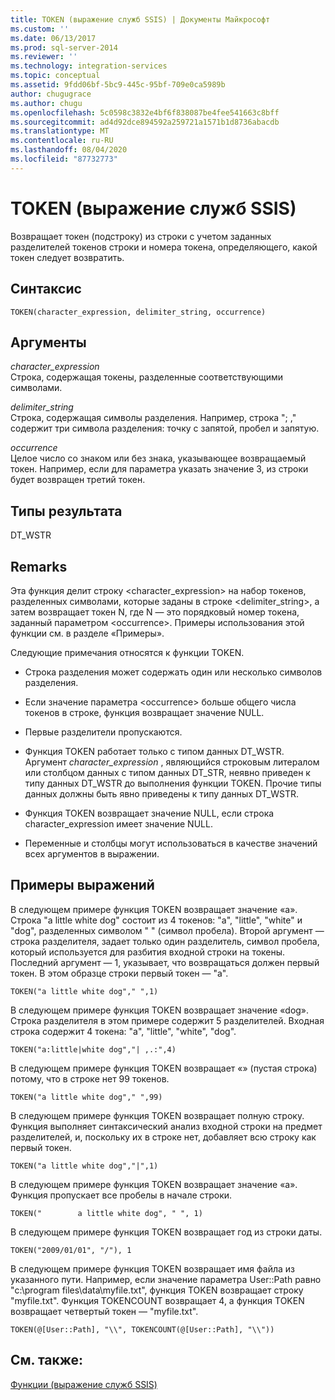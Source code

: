 ```yaml
---
title: TOKEN (выражение служб SSIS) | Документы Майкрософт
ms.custom: ''
ms.date: 06/13/2017
ms.prod: sql-server-2014
ms.reviewer: ''
ms.technology: integration-services
ms.topic: conceptual
ms.assetid: 9fdd06bf-5bc9-445c-95bf-709e0ca5989b
author: chugugrace
ms.author: chugu
ms.openlocfilehash: 5c0598c3832e4bf6f838087be4fee541663c8bff
ms.sourcegitcommit: ad4d92dce894592a259721a1571b1d8736abacdb
ms.translationtype: MT
ms.contentlocale: ru-RU
ms.lasthandoff: 08/04/2020
ms.locfileid: "87732773"
---
```

# <a name="token--ssis-expression"></a>TOKEN (выражение служб SSIS)
  Возвращает токен (подстроку) из строки с учетом заданных разделителей токенов строки и номера токена, определяющего, какой токен следует возвратить.  
  
## <a name="syntax"></a>Синтаксис  
  
```  
TOKEN(character_expression, delimiter_string, occurrence)  
```  
  
## <a name="arguments"></a>Аргументы  
 *character_expression*  
 Строка, содержащая токены, разделенные соответствующими символами.  
  
 *delimiter_string*  
 Строка, содержащая символы разделения. Например, строка "; ," содержит три символа разделения: точку с запятой, пробел и запятую.  
  
 *occurrence*  
 Целое число со знаком или без знака, указывающее возвращаемый токен. Например, если для параметра указать значение 3, из строки будет возвращен третий токен.  
  
## <a name="result-types"></a>Типы результата  
 DT_WSTR  
  
## <a name="remarks"></a>Remarks  
 Эта функция делит строку <character_expression> на набор токенов, разделенных символами, которые заданы в строке <delimiter_string>, а затем возвращает токен N, где N — это порядковый номер токена, заданный параметром \<occurrence>. Примеры использования этой функции см. в разделе «Примеры».  
  
 Следующие примечания относятся к функции TOKEN.  
  
-   Строка разделения может содержать один или несколько символов разделения.  
  
-   Если значение параметра \<occurrence> больше общего числа токенов в строке, функция возвращает значение NULL.  
  
-   Первые разделители пропускаются.  
  
-   Функция TOKEN работает только с типом данных DT_WSTR. Аргумент *character_expression* , являющийся строковым литералом или столбцом данных с типом данных DT_STR, неявно приведен к типу данных DT_WSTR до выполнения функции TOKEN. Прочие типы данных должны быть явно приведены к типу данных DT_WSTR.  
  
-   Функция TOKEN возвращает значение NULL, если строка character_expression имеет значение NULL.  
  
-   Переменные и столбцы могут использоваться в качестве значений всех аргументов в выражении.  
  
## <a name="expression-examples"></a>Примеры выражений  
 В следующем примере функция TOKEN возвращает значение «a». Строка "a little white dog" состоит из 4 токенов: "a", "little", "white" и "dog", разделенных символом " " (символ пробела). Второй аргумент — строка разделителя, задает только один разделитель, символ пробела, который используется для разбития входной строки на токены. Последний аргумент — 1, указывает, что возвращаться должен первый токен. В этом образце строки первый токен — "а".  
  
```  
TOKEN("a little white dog"," ",1)  
```  
  
 В следующем примере функция TOKEN возвращает значение «dog». Строка разделителя в этом примере содержит 5 разделителей. Входная строка содержит 4 токена: "a", "little", "white", "dog".  
  
```  
TOKEN("a:little|white dog","| ,.:",4)  
```  
  
 В следующем примере функция TOKEN возвращает «» (пустая строка) потому, что в строке нет 99 токенов.  
  
```  
TOKEN("a little white dog"," ",99)  
```  
  
 В следующем примере функция TOKEN возвращает полную строку. Функция выполняет синтаксический анализ входной строки на предмет разделителей, и, поскольку их в строке нет, добавляет всю строку как первый токен.  
  
```  
TOKEN("a little white dog","|",1)  
```  
  
 В следующем примере функция TOKEN возвращает значение «a». Функция пропускает все пробелы в начале строки.  
  
```  
TOKEN("        a little white dog", " ", 1)  
```  
  
 В следующем примере функция TOKEN возвращает год из строки даты.  
  
```  
TOKEN("2009/01/01", "/"), 1  
```  
  
 В следующем примере функция TOKEN возвращает имя файла из указанного пути. Например, если значение параметра User::Path равно "c:\program files\data\myfile.txt", функция TOKEN возвращает строку "myfile.txt". Функция TOKENCOUNT возвращает 4, а функция TOKEN возвращает четвертый токен — "myfile.txt".  
  
```  
TOKEN(@[User::Path], "\\", TOKENCOUNT(@[User::Path], "\\"))  
```  
  
## <a name="see-also"></a>См. также:  
 [Функции (выражение служб SSIS)](functions-ssis-expression.md)  
  
  
